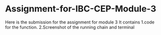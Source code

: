 # Assignment-for-IBC-CEP-Module-3
Here is the submission for the assignment for module 3
It contains 
1.code for the function.
2.Screenshot of the running chain and terminal

